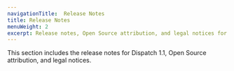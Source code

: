 ```yaml
---
navigationTitle:  Release Notes
title: Release Notes
menuWeight: 2
excerpt: Release notes, Open Source attribution, and legal notices for Dispatch 1.1
---
```


This section includes the release notes for Dispatch 1.1, Open Source attribution, and legal notices.